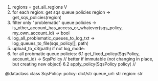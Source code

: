 1. regions = get_all_regions V
2. for each region: get sqs queue policies region  -> get_sqs_policies(region) 
3. filter only "problematic" queue policies -> is_other_account_has_access_or_whatever(sqs_policy, my_own_account_id) -> bool
4. log_all_problematic_queues_to_log_txt -> log_queues_to_file(sqs_policy[], path) 
5. upload_to_s3(path) 
if not log_mode: 
6. for all probmatic queue policies: 
    6.1 get_fixed_policy(SqsPolicy, account_id) -> SqsPolicy // better if immutable (not changing in place, but creating new object) 
    6.2 apply_policy(SqsPolicy policy) // 

@dataclass
class SqsPolicy:
    policy: dict/str
    queue_url: str
    region: str


    
